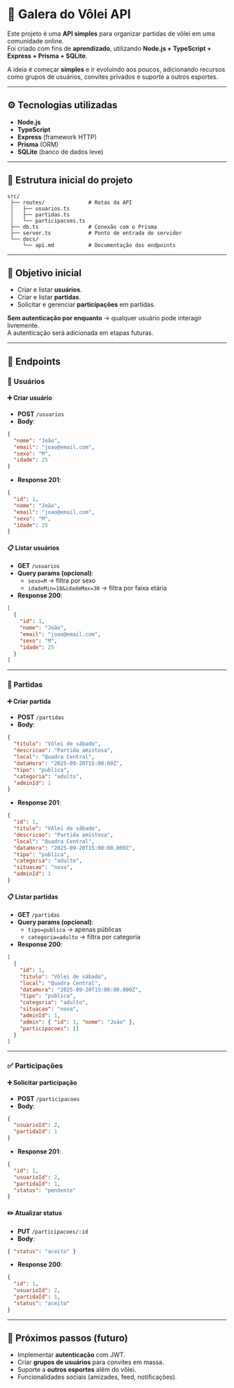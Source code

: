 # 🏐 Galera do Vôlei API

Este projeto é uma **API simples** para organizar partidas de vôlei em uma comunidade online.  
Foi criado com fins de **aprendizado**, utilizando **Node.js + TypeScript + Express + Prisma + SQLite**.  

A ideia é começar **simples** e ir evoluindo aos poucos, adicionando recursos como grupos de usuários, convites privados e suporte a outros esportes.

---

## ⚙️ Tecnologias utilizadas
- **Node.js**
- **TypeScript**
- **Express** (framework HTTP)
- **Prisma** (ORM)
- **SQLite** (banco de dados leve)

---

## 📂 Estrutura inicial do projeto

```
src/
 ├── routes/              # Rotas da API
 │   ├── usuarios.ts
 │   ├── partidas.ts
 │   └── participacoes.ts
 ├── db.ts                # Conexão com o Prisma
 ├── server.ts            # Ponto de entrada do servidor
 └── docs/
     └── api.md           # Documentação dos endpoints
```

---

## 🎯 Objetivo inicial
- Criar e listar **usuários**.  
- Criar e listar **partidas**.  
- Solicitar e gerenciar **participações** em partidas.  

**Sem autenticação por enquanto** → qualquer usuário pode interagir livremente.  
A autenticação será adicionada em etapas futuras.

---

## 📌 Endpoints

### 👤 Usuários

#### ➕ Criar usuário
- **POST** `/usuarios`  
- **Body**:
```json
{
  "nome": "João",
  "email": "joao@email.com",
  "sexo": "M",
  "idade": 25
}
```
- **Response 201**:
```json
{
  "id": 1,
  "nome": "João",
  "email": "joao@email.com",
  "sexo": "M",
  "idade": 25
}
```

#### 📋 Listar usuários
- **GET** `/usuarios`  
- **Query params (opcional)**:  
  - `sexo=M` → filtra por sexo  
  - `idadeMin=18&idadeMax=30` → filtra por faixa etária  
- **Response 200**:
```json
[
  {
    "id": 1,
    "nome": "João",
    "email": "joao@email.com",
    "sexo": "M",
    "idade": 25
  }
]
```

---

### 🏐 Partidas

#### ➕ Criar partida
- **POST** `/partidas`  
- **Body**:
```json
{
  "titulo": "Vôlei de sábado",
  "descricao": "Partida amistosa",
  "local": "Quadra Central",
  "dataHora": "2025-09-20T15:00:00Z",
  "tipo": "publica",
  "categoria": "adulto",
  "adminId": 1
}
```
- **Response 201**:
```json
{
  "id": 1,
  "titulo": "Vôlei de sábado",
  "descricao": "Partida amistosa",
  "local": "Quadra Central",
  "dataHora": "2025-09-20T15:00:00.000Z",
  "tipo": "publica",
  "categoria": "adulto",
  "situacao": "nova",
  "adminId": 1
}
```

#### 📋 Listar partidas
- **GET** `/partidas`  
- **Query params (opcional)**:  
  - `tipo=publica` → apenas públicas  
  - `categoria=adulto` → filtra por categoria  
- **Response 200**:
```json
[
  {
    "id": 1,
    "titulo": "Vôlei de sábado",
    "local": "Quadra Central",
    "dataHora": "2025-09-20T15:00:00.000Z",
    "tipo": "publica",
    "categoria": "adulto",
    "situacao": "nova",
    "adminId": 1,
    "admin": { "id": 1, "nome": "João" },
    "participacoes": []
  }
]
```

---

### ✅ Participações

#### ➕ Solicitar participação
- **POST** `/participacoes`  
- **Body**:
```json
{
  "usuarioId": 2,
  "partidaId": 1
}
```
- **Response 201**:
```json
{
  "id": 1,
  "usuarioId": 2,
  "partidaId": 1,
  "status": "pendente"
}
```

#### ✏️ Atualizar status
- **PUT** `/participacoes/:id`  
- **Body**:
```json
{ "status": "aceito" }
```
- **Response 200**:
```json
{
  "id": 1,
  "usuarioId": 2,
  "partidaId": 1,
  "status": "aceito"
}
```

---

## 🚧 Próximos passos (futuro)
- Implementar **autenticação** com JWT.  
- Criar **grupos de usuários** para convites em massa.  
- Suporte a **outros esportes** além do vôlei.  
- Funcionalidades sociais (amizades, feed, notificações).  
